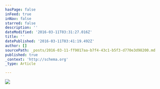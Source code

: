 ```yaml
---
hasPage: false
inFeed: true
inNav: false
starred: false
description: ''
dateModified: '2016-03-11T03:31:27.016Z'
title: ''
datePublished: '2016-03-11T03:41:19.492Z'
author: []
sourcePath: _posts/2016-03-11-ff9017aa-b7f4-43c1-b5f3-d770e3d98200.md
published: true
_context: 'http://schema.org'
_type: Article

---
```

![](https://the-grid-user-content.s3-us-west-2.amazonaws.com/c4466700-00aa-4a23-b83c-e5c65a49df63.jpg)
